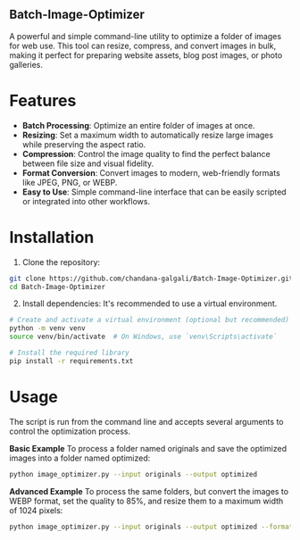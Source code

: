 ## Batch-Image-Optimizer
A powerful and simple command-line utility to optimize a folder of images for web use. This tool can resize, compress, and convert images in bulk, making it perfect for preparing website assets, blog post images, or photo galleries.

# Features
- **Batch Processing**: Optimize an entire folder of images at once.
- **Resizing**: Set a maximum width to automatically resize large images while preserving the aspect ratio.
- **Compression**: Control the image quality to find the perfect balance between file size and visual fidelity.
- **Format Conversion**: Convert images to modern, web-friendly formats like JPEG, PNG, or WEBP.
- **Easy to Use**: Simple command-line interface that can be easily scripted or integrated into other workflows.

# Installation
1. Clone the repository:
```bash
git clone https://github.com/chandana-galgali/Batch-Image-Optimizer.git
cd Batch-Image-Optimizer
```

2. Install dependencies:
It's recommended to use a virtual environment.
```bash
# Create and activate a virtual environment (optional but recommended)
python -m venv venv
source venv/bin/activate  # On Windows, use `venv\Scripts\activate`

# Install the required library
pip install -r requirements.txt
```

# Usage
The script is run from the command line and accepts several arguments to control the optimization process.

**Basic Example**
To process a folder named originals and save the optimized images into a folder named optimized:
```bash
python image_optimizer.py --input originals --output optimized
```

**Advanced Example**
To process the same folders, but convert the images to WEBP format, set the quality to 85%, and resize them to a maximum width of 1024 pixels:
```bash
python image_optimizer.py --input originals --output optimized --format WEBP --quality 85 --width 1024
```

